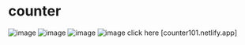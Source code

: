 # counter
![image](https://user-images.githubusercontent.com/26018702/145142763-60f940e7-8d78-4444-aed2-21c81a5a2050.png)
![image](https://user-images.githubusercontent.com/26018702/145142916-303f8d9d-e785-498b-8e25-b06f3d42106c.png)
![image](https://user-images.githubusercontent.com/26018702/145142951-7eddcd7b-88eb-40c6-8b94-d41d9da8dd59.png)
![image](https://user-images.githubusercontent.com/26018702/145142986-ac824021-91ab-49cc-9fe0-666cdf9e9ca4.png)
click here [counter101.netlify.app]
